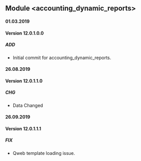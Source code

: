 ## Module <accounting_dynamic_reports>

#### 01.03.2019
#### Version 12.0.1.0.0
##### ADD
- Initial commit for accounting_dynamic_reports.

#### 26.08.2019
#### Version 12.0.1.1.0
##### CHG
- Data Changed

#### 26.09.2019
#### Version 12.0.1.1.1
##### FIX
- Qweb template loading issue.
